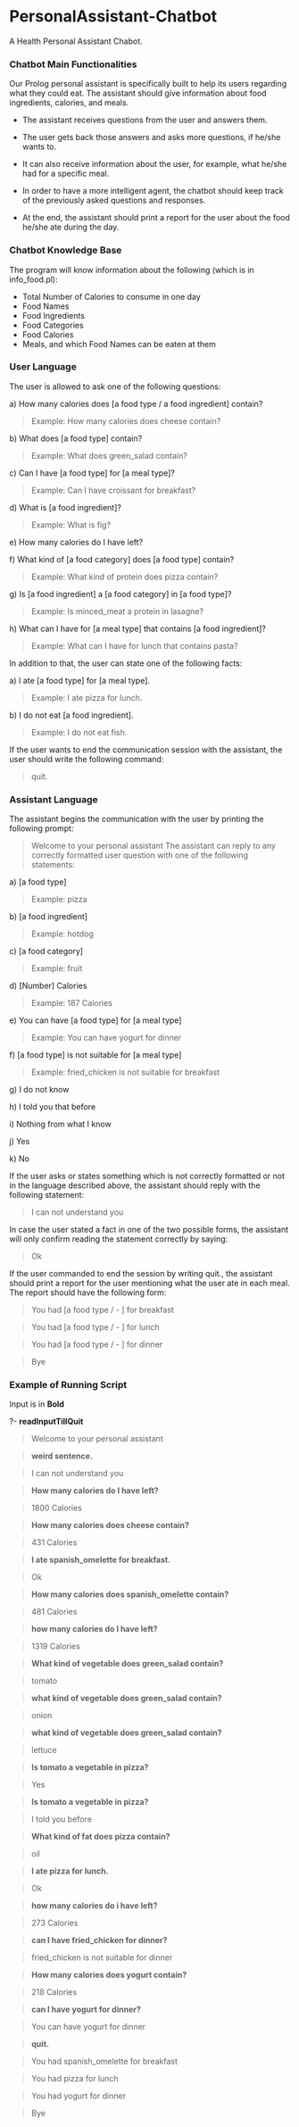 # PersonalAssistant-Chatbot
A Health Personal Assistant Chabot.


### Chatbot Main Functionalities
Our Prolog personal assistant is specifically built to help its users regarding what they could eat. The
assistant should give information about food ingredients, calories, and meals.
* The assistant receives questions from the user and answers them.

* The user gets back those answers and asks more questions, if he/she wants to.

* It can also receive information about the user, for example, what he/she had for a specific meal.

* In order to have a more intelligent agent, the chatbot should keep track of the previously asked
questions and responses.

* At the end, the assistant should print a report for the user about the food he/she ate during the
day.

### Chatbot Knowledge Base
The program will know information about the following (which is in info_food.pl):
* Total Number of Calories to consume in one day
* Food Names
* Food Ingredients
* Food Categories
* Food Calories
* Meals, and which Food Names can be eaten at them

### User Language
The user is allowed to ask one of the following questions:

a) How many calories does [a food type / a food ingredient] contain?
> Example: How many calories does cheese contain?

b) What does [a food type] contain?
> Example: What does green_salad contain?

c) Can I have [a food type] for [a meal type]?
> Example: Can I have croissant for breakfast?

d) What is [a food ingredient]?
> Example: What is fig?

e) How many calories do I have left?

f) What kind of [a food category] does [a food type] contain?
> Example: What kind of protein does pizza contain?

g) Is [a food ingredient] a [a food category] in [a food type]?
> Example: Is minced_meat a protein in lasagne?

h) What can I have for [a meal type] that contains [a food ingredient]?
> Example: What can I have for lunch that contains pasta?

In addition to that, the user can state one of the following facts:

a) I ate [a food type] for [a meal type].
> Example: I ate pizza for lunch.

b) I do not eat [a food ingredient].
> Example: I do not eat fish.

If the user wants to end the communication session with the assistant, the user should write the following
command:
> quit.

### Assistant Language
The assistant begins the communication with the user by printing the following prompt:
> Welcome to your personal assistant
The assistant can reply to any correctly formatted user question with one of the following statements:

a) [a food type]
> Example: pizza

b) [a food ingredient]
> Example: hotdog

c) [a food category]
> Example: fruit

d) [Number] Calories
> Example: 187 Calories

e) You can have [a food type] for [a meal type]
> Example: You can have yogurt for dinner

f) [a food type] is not suitable for [a meal type]
> Example: fried_chicken is not suitable for breakfast

g) I do not know

h) I told you that before

i) Nothing from what I know

j) Yes

k) No

If the user asks or states something which is not correctly formatted or not in the language described
above, the assistant should reply with the following statement:
> I can not understand you

In case the user stated a fact in one of the two possible forms, the assistant will only confirm reading the
statement correctly by saying:
> Ok

If the user commanded to end the session by writing quit., the assistant should print a report for the
user mentioning what the user ate in each meal. The report should have the following form:
> You had [a food type / - ] for breakfast

> You had [a food type / - ] for lunch

> You had [a food type / - ] for dinner

> Bye

### Example of Running Script
Input is in **Bold**

?- **readInputTillQuit**
> Welcome to your personal assistant

> **weird sentence.**

> I can not understand you

> **How many calories do I have left?**

> 1800 Calories

> **How many calories does cheese contain?**

> 431 Calories

> **I ate spanish_omelette for breakfast.**

> Ok

> **How many calories does spanish_omelette contain?**

> 481 Calories

> **how many calories do I have left?**

> 1319 Calories

> **What kind of vegetable does green_salad contain?**

> tomato

> **what kind of vegetable does green_salad contain?**

> onion

> **what kind of vegetable does green_salad contain?**

> lettuce

> **Is tomato a vegetable in pizza?**

> Yes

> **Is tomato a vegetable in pizza?**

> I told you before

> **What kind of fat does pizza contain?**

> oil

> **I ate pizza for lunch.**

> Ok

> **how many calories do i have left?**

> 273 Calories

> **can I have fried_chicken for dinner?**

> fried_chicken is not suitable for dinner

> **How many calories does yogurt contain?**

> 218 Calories

> **can I have yogurt for dinner?**

> You can have yogurt for dinner

> **quit.**

> You had spanish_omelette for breakfast

> You had pizza for lunch

> You had yogurt for dinner

> Bye
